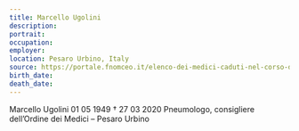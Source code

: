 ```yaml
---
title: Marcello Ugolini
description: 
portrait: 
occupation: 
employer: 
location: Pesaro Urbino, Italy
source: https://portale.fnomceo.it/elenco-dei-medici-caduti-nel-corso-dellepidemia-di-covid-19/
birth_date: 
death_date: 
---
```




Marcello Ugolini 01 05 1949 † 27 03 2020
Pneumologo, consigliere dell’Ordine dei Medici – Pesaro Urbino
